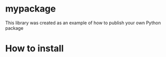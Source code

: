 # mypackage
This library was created as an example of how to publish your own Python package

# How to install
